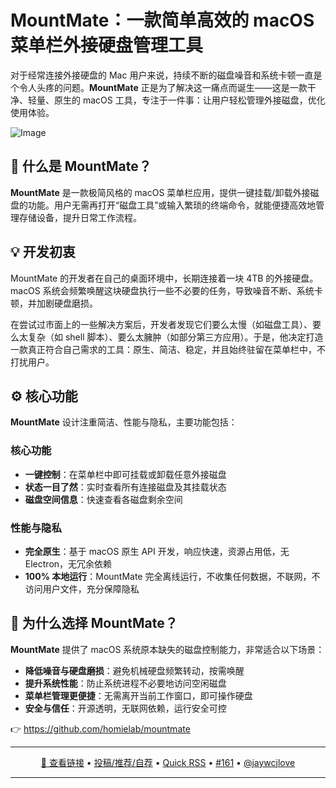 MountMate：一款简单高效的 macOS 菜单栏外接硬盘管理工具
===

对于经常连接外接硬盘的 Mac 用户来说，持续不断的磁盘噪音和系统卡顿一直是个令人头疼的问题。**MountMate** 正是为了解决这一痛点而诞生——这是一款干净、轻量、原生的 macOS 工具，专注于一件事：让用户轻松管理外接磁盘，优化使用体验。

![Image](https://github.com/user-attachments/assets/b439b119-2b41-4e56-95ae-75ddd3cce918)

## 🧩 什么是 MountMate？

**MountMate** 是一款极简风格的 macOS 菜单栏应用，提供一键挂载/卸载外接磁盘的功能。用户无需再打开“磁盘工具”或输入繁琐的终端命令，就能便捷高效地管理存储设备，提升日常工作流程。

## 💡 开发初衷

MountMate 的开发者在自己的桌面环境中，长期连接着一块 4TB 的外接硬盘。macOS 系统会频繁唤醒这块硬盘执行一些不必要的任务，导致噪音不断、系统卡顿，并加剧硬盘磨损。

在尝试过市面上的一些解决方案后，开发者发现它们要么太慢（如磁盘工具）、要么太复杂（如 shell 脚本）、要么太臃肿（如部分第三方应用）。于是，他决定打造一款真正符合自己需求的工具：原生、简洁、稳定，并且始终驻留在菜单栏中，不打扰用户。

## ⚙️ 核心功能

**MountMate** 设计注重简洁、性能与隐私，主要功能包括：

### 核心功能

- **一键控制**：在菜单栏中即可挂载或卸载任意外接磁盘  
- **状态一目了然**：实时查看所有连接磁盘及其挂载状态  
- **磁盘空间信息**：快速查看各磁盘剩余空间  

### 性能与隐私

- **完全原生**：基于 macOS 原生 API 开发，响应快速，资源占用低，无 Electron，无冗余依赖  
- **100% 本地运行**：MountMate 完全离线运行，不收集任何数据，不联网，不访问用户文件，充分保障隐私  

## 🚀 为什么选择 MountMate？

**MountMate** 提供了 macOS 系统原本缺失的磁盘控制能力，非常适合以下场景：

- **降低噪音与硬盘磨损**：避免机械硬盘频繁转动，按需唤醒  
- **提升系统性能**：防止系统进程不必要地访问空闲磁盘  
- **菜单栏管理更便捷**：无需离开当前工作窗口，即可操作硬盘  
- **安全与信任**：开源透明，无联网依赖，运行安全可控

👉 https://github.com/homielab/mountmate

---

<p align="center">
<a href="https://github.com/homielab/mountmate" target="_blank">🔗 查看链接</a> • 
<a href="https://github.com/jaywcjlove/quick-rss/issues/new/choose" target="_blank">投稿/推荐/自荐</a> • 
<a href="https://wangchujiang.com/quick-rss/feeds/index.html" target="_blank">Quick RSS</a> • 
<a href="https://github.com/jaywcjlove/quick-rss/issues/161" target="_blank">#161</a> • 
<a href="https://github.com/jaywcjlove" target="_blank">@jaywcjlove</a>
</p>

---
    